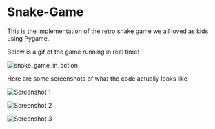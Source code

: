 # Snake-Game

This is the implementation of the retro snake game we all loved as kids using Pygame.

Below is a gif of the game running in real time!

![snake_game_in_action](https://github.com/kanavshetty/Snake-Game/assets/143675313/43cb4be9-c667-42b2-84df-80fb00b22630)

Here are some screenshots of what the code actually looks like

![Screenshot 1](https://github.com/kanavshetty/Snake-Game/assets/143675313/6e16fc7d-29f2-4442-9d3f-6e5eeb4f836b)

![Screenshot 2](https://github.com/kanavshetty/Snake-Game/assets/143675313/dbce78e6-458e-49ec-9528-7107b0e8af12)

![Screenshot 3](https://github.com/kanavshetty/Snake-Game/assets/143675313/f3fcdbaf-d4b6-49ff-a108-e1acf749934b)
